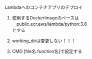 Lambdaへのコンテナアプリのデプロイ

1. 使用するDockerImageのベースは  
    　public.ecr.aws/lambda/python:3.8  
    とする

2. working_dirは変更しない！！！

3. CMD [file名.function名]で設定する